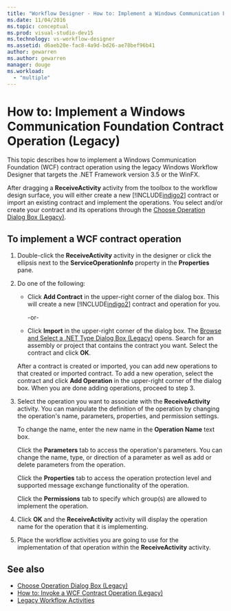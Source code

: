 ```yaml
---
title: "Workflow Designer - How to: Implement a Windows Communication Foundation Contract Operation (Legacy)"
ms.date: 11/04/2016
ms.topic: conceptual
ms.prod: visual-studio-dev15
ms.technology: vs-workflow-designer
ms.assetid: d6aeb20e-fac8-4a9d-bd26-ae78bef96b41
author: gewarren
ms.author: gewarren
manager: douge
ms.workload:
  - "multiple"
---
```

# How to: Implement a Windows Communication Foundation Contract Operation (Legacy)

This topic describes how to implement a Windows Communication Foundation (WCF) contract operation using the legacy Windows Workflow Designer that targets the .NET Framework version 3.5 or the WinFX.

After dragging a **ReceiveActivity** activity from the toolbox to the workflow design surface, you will either create a new [!INCLUDE[indigo2](../workflow-designer/includes/indigo2_md.md)] contract or import an existing contract and implement the operations. You select and/or create your contract and its operations through the [Choose Operation Dialog Box (Legacy)](../workflow-designer/choose-operation-dialog-box-legacy.md).

## To implement a WCF contract operation

1.  Double-click the **ReceiveActivity** activity in the designer or click the ellipsis next to the **ServiceOperationInfo** property in the **Properties** pane.

2.  Do one of the following:

    -   Click **Add Contract** in the upper-right corner of the dialog box. This will create a new [!INCLUDE[indigo2](../workflow-designer/includes/indigo2_md.md)] contract and operation for you.

         -or-

    -   Click **Import** in the upper-right corner of the dialog box. The [Browse and Select a .NET Type Dialog Box (Legacy)](../workflow-designer/browse-and-select-a-dotnet-type-dialog-box-legacy.md) opens. Search for an assembly or project that contains the contract you want. Select the contract and click **OK**.

     After a contract is created or imported, you can add new operations to that created or imported contract. To add a new operation, select the contract and click **Add Operation** in the upper-right corner of the dialog box. When you are done adding operations, proceed to step 3.

3.  Select the operation you want to associate with the **ReceiveActivity** activity. You can manipulate the definition of the operation by changing the operation's name, parameters, properties, and permission settings.

     To change the name, enter the new name in the **Operation Name** text box.

     Click the **Parameters** tab to access the operation's parameters. You can change the name, type, or direction of a parameter as well as add or delete parameters from the operation.

     Click the **Properties** tab to access the operation protection level and supported message exchange functionality of the operation.

     Click the **Permissions** tab to specify which group(s) are allowed to implement the operation.

4.  Click **OK** and the **ReceiveActivity** activity will display the operation name for the operation that it is implementing.

5.  Place the workflow activities you are going to use for the implementation of that operation within the **ReceiveActivity** activity.

## See also

- [Choose Operation Dialog Box (Legacy)](../workflow-designer/choose-operation-dialog-box-legacy.md)
- [How to: Invoke a WCF Contract Operation (Legacy)](../workflow-designer/how-to-invoke-a-windows-communication-foundation-contract-operation-legacy.md)
- [Legacy Workflow Activities](../workflow-designer/legacy-workflow-activities.md)